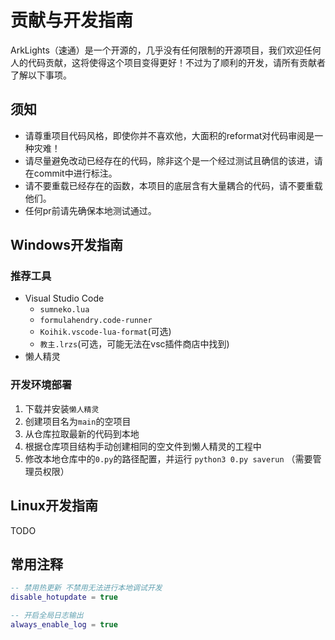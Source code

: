 # 贡献与开发指南

ArkLights（速通）是一个开源的，几乎没有任何限制的开源项目，我们欢迎任何人的代码贡献，这将使得这个项目变得更好！不过为了顺利的开发，请所有贡献者了解以下事项。

## 须知

- 请尊重项目代码风格，即使你并不喜欢他，大面积的reformat对代码审阅是一种灾难！
- 请尽量避免改动已经存在的代码，除非这个是一个经过测试且确信的该进，请在commit中进行标注。
- 请不要重载已经存在的函数，本项目的底层含有大量耦合的代码，请不要重载他们。
- 任何pr前请先确保本地测试通过。

## Windows开发指南

### 推荐工具

- Visual Studio Code
  - `sumneko.lua`
  - `formulahendry.code-runner`
  - `Koihik.vscode-lua-format`(可选)
  - `教主.lrzs`(可选，可能无法在vsc插件商店中找到)
- 懒人精灵

### 开发环境部署

1. 下载并安装`懒人精灵`
2. 创建项目名为`main`的空项目
3. 从仓库拉取最新的代码到本地
4. 根据仓库项目结构手动创建相同的空文件到懒人精灵的工程中
5. 修改本地仓库中的`0.py`的路径配置，并运行 `python3 0.py saverun` （需要管理员权限）

## Linux开发指南

TODO

## 常用注释

```lua
-- 禁用热更新 不禁用无法进行本地调试开发
disable_hotupdate = true

-- 开启全局日志输出
always_enable_log = true

```
